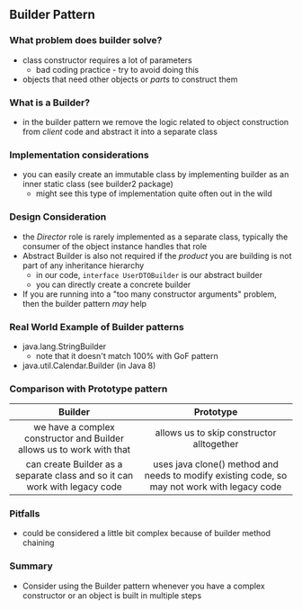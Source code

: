 ## Builder Pattern

### What problem does builder solve?
* class constructor requires a lot of parameters
    * bad coding practice - try to avoid doing this
* objects that need other objects or *parts* to construct them


### What is a Builder?
* in the builder pattern we remove the logic related to object construction from *client* code and abstract
it into a separate class

### Implementation considerations
* you can easily create an immutable class by implementing builder as an inner static class (see builder2 package)
    * might see this type of implementation quite often out in the wild

### Design Consideration
* the *Director* role is rarely implemented as a separate class, typically the consumer of the object instance
handles that role
* Abstract Builder is also not required if the *product* you are building is not part of any inheritance hierarchy
    * in our code, ```interface UserDTOBuilder``` is our abstract builder
    * you can directly create a concrete builder
* If you are running into a "too many constructor arguments" problem, then the builder pattern *may* help

### Real World Example of Builder patterns
* java.lang.StringBuilder
    * note that it doesn't match 100% with GoF pattern
* java.util.Calendar.Builder (in Java 8)

### Comparison with Prototype pattern

Builder | Prototype
:---:|:---:
we have a complex constructor and Builder allows us to work with that | allows us to skip constructor alltogether
can create Builder as a separate class and so it can work with legacy code | uses java clone() method and needs to modify existing code, so may not work with legacy code

### Pitfalls
* could be considered a little bit complex because of builder method chaining

### Summary
* Consider using the Builder pattern whenever you have a complex constructor or an object is built in multiple steps